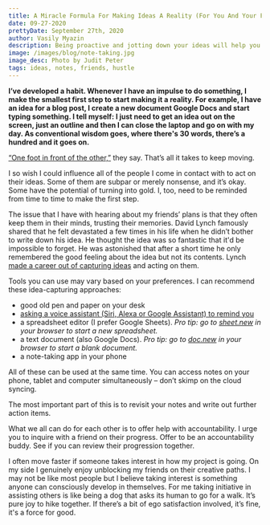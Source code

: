 ```yaml
---
title: A Miracle Formula For Making Ideas A Reality (For You And Your Friends)
date: 09-27-2020
prettyDate: September 27th, 2020
author: Vasily Myazin
description: Being proactive and jotting down your ideas will help you materialize them. I do it for myself and encourage others to use this simple trick.
image: /images/blog/note-taking.jpg
image_desc: Photo by Judit Peter
tags: ideas, notes, friends, hustle
---
```

**I’ve developed a habit. Whenever I have an impulse to do something, I make the smallest first step to start making it a reality. For example, I have an idea for a blog post, I create a new document Google Docs and start typing something. I tell myself: I just need to get an idea out on the screen, just an outline and then I can close the laptop and go on with my day. As conventional wisdom goes, where there's 30 words, there’s a hundred and it goes on.**

[“One foot in front of the other,”](https://www.youtube.com/watch?v=OORsz2d1H7s) they say. That’s all it takes to keep moving.

I so wish I could influence all of the people I come in contact with to act on their ideas. Some of them are subpar or merely nonsense, and it’s okay. Some have the potential of turning into gold. I, too, need to be reminded from time to time to make the first step.

The issue that I have with hearing about my friends’ plans is that they often keep them in their minds, trusting their memories. David Lynch famously shared that he felt devastated a few times in his life when he didn’t bother to write down his idea. He thought the idea was so fantastic that it'd be impossible to forget. He was astonished that after a short time he only remembered the good feeling about the idea but not its contents. Lynch [made a career out of capturing ideas](https://youtu.be/mFsBaa_MEzM) and acting on them. 

Tools you can use may vary based on your preferences. I can recommend these idea-capturing approaches:

- good old pen and paper on your desk
- [asking a voice assistant (Siri, Alexa or Google Assistant) to remind you](/blog/how-i-stay-productive-with-my-to-do-lists)
- a spreadsheet editor (I prefer Google Sheets). *Pro tip: go to [sheet.new](https://sheet.new) in your browser to start a new spreadsheet.*
- a text document (also Google Docs). *Pro tip: go to [doc.new](https://doc.new) in your browser to start a blank document.*
- a note-taking app in your phone

All of these can be used at the same time. You can access notes on your phone, tablet and computer simultaneously – don’t skimp on the cloud syncing.

The most important part of this is to revisit your notes and write out further action items.

What we all can do for each other is to offer help with accountability. I urge you to inquire with a friend on their progress. Offer to be an accountability buddy. See if you can review their progression together.

I often move faster if someone takes interest in how my project is going. On my side I genuinely enjoy unblocking my friends on their creative paths. I may not be like most people but I believe taking interest is something anyone can consciously develop in themselves. For me taking initiative in assisting others is like being a dog that asks its human to go for a walk. It’s pure joy to hike together. If there’s a bit of ego satisfaction involved, it’s fine, it's a force for good.
